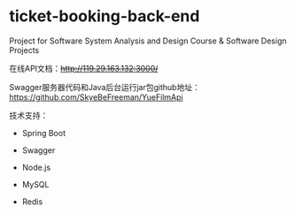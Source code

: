 # ticket-booking-back-end

Project for Software System Analysis and Design Course & Software Design Projects


在线API文档：~~http://119.29.163.132:3000/~~


Swagger服务器代码和Java后台运行jar包github地址：https://github.com/SkyeBeFreeman/YueFilmApi



技术支持：

- Spring Boot

- Swagger

- Node.js

- MySQL

- Redis
